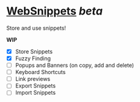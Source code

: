 # [WebSnippets](https://aayush9029.github.io/WebSnippets/) *beta*
Store and use snippets!


**WIP**
- [x] Store Snippets
- [x] Fuzzy Finding
- [ ] Popups and Banners (on copy, add and delete)
- [ ] Keyboard Shortcuts
- [ ] Link previews
- [ ] Export Snippets
- [ ] Import Snippets
